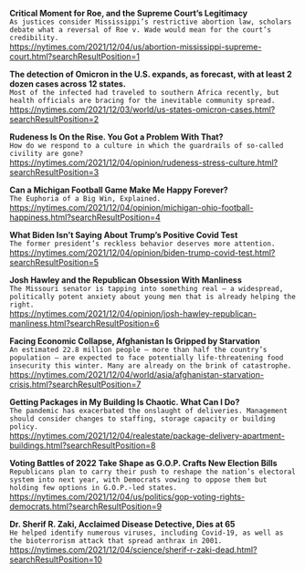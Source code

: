**Critical Moment for Roe, and the Supreme Court’s Legitimacy**\
`As justices consider Mississippi’s restrictive abortion law, scholars debate what a reversal of Roe v. Wade would mean for the court’s credibility.`\
https://nytimes.com/2021/12/04/us/abortion-mississippi-supreme-court.html?searchResultPosition=1

**The detection of Omicron in the U.S. expands, as forecast, with at least 2 dozen cases across 12 states.**\
`Most of the infected had traveled to southern Africa recently, but health officials are bracing for the inevitable community spread.`\
https://nytimes.com/2021/12/03/world/us-states-omicron-cases.html?searchResultPosition=2

**Rudeness Is On the Rise. You Got a Problem With That?**\
`How do we respond to a culture in which the guardrails of so-called civility are gone?`\
https://nytimes.com/2021/12/04/opinion/rudeness-stress-culture.html?searchResultPosition=3

**Can a Michigan Football Game Make Me Happy Forever?**\
`The Euphoria of a Big Win, Explained.`\
https://nytimes.com/2021/12/04/opinion/michigan-ohio-football-happiness.html?searchResultPosition=4

**What Biden Isn’t Saying About Trump’s Positive Covid Test**\
`The former president’s reckless behavior deserves more attention.`\
https://nytimes.com/2021/12/04/opinion/biden-trump-covid-test.html?searchResultPosition=5

**Josh Hawley and the Republican Obsession With Manliness**\
`The Missouri senator is tapping into something real — a widespread, politically potent anxiety about young men that is already helping the right.`\
https://nytimes.com/2021/12/04/opinion/josh-hawley-republican-manliness.html?searchResultPosition=6

**Facing Economic Collapse, Afghanistan Is Gripped by Starvation**\
`An estimated 22.8 million people — more than half the country’s population — are expected to face potentially life-threatening food insecurity this winter. Many are already on the brink of catastrophe.`\
https://nytimes.com/2021/12/04/world/asia/afghanistan-starvation-crisis.html?searchResultPosition=7

**Getting Packages in My Building Is Chaotic. What Can I Do?**\
`The pandemic has exacerbated the onslaught of deliveries. Management should consider changes to staffing, storage capacity or building policy.`\
https://nytimes.com/2021/12/04/realestate/package-delivery-apartment-buildings.html?searchResultPosition=8

**Voting Battles of 2022 Take Shape as G.O.P. Crafts New Election Bills**\
`Republicans plan to carry their push to reshape the nation’s electoral system into next year, with Democrats vowing to oppose them but holding few options in G.O.P.-led states.`\
https://nytimes.com/2021/12/04/us/politics/gop-voting-rights-democrats.html?searchResultPosition=9

**Dr. Sherif R. Zaki, Acclaimed Disease Detective, Dies at 65**\
`He helped identify numerous viruses, including Covid-19, as well as the bioterrorism attack that spread anthrax in 2001.`\
https://nytimes.com/2021/12/04/science/sherif-r-zaki-dead.html?searchResultPosition=10

